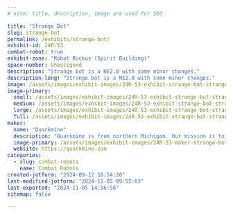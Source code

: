 ```yaml
---
# note: title, description, image are used for SEO

title: "Strange Bot"
slug: strange-bot
permalink: /exhibits/strange-bot/
exhibit-id: 24R-53
combat-robot: true
exhibit-zone: "Robot Ruckus (Spirit Building)"
space-number: Unassigned
description: "Strange bot is a NE2.8 with some minor changes."
description-long: "Strange bot is a NE2.8 with some minor changes."
image: /assets/images/exhibit-images/24R-53-exhibit-strange-bot-strange-bot-large.png
image-primary: 
  small: /assets/images/exhibit-images/24R-53-exhibit-strange-bot-strange-bot-small.png
  medium: /assets/images/exhibit-images/24R-53-exhibit-strange-bot-strange-bot-medium.png
  large: /assets/images/exhibit-images/24R-53-exhibit-strange-bot-strange-bot-large.png
  full: /assets/images/exhibit-images/24R-53-exhibit-strange-bot-strange-bot-full.png
maker: 
  name: "Quarkmine"
  description: "Quarkmine is from northern Michigan. Our mission is to inspire and prepare students for future technology-related jobs. We have worked with over 10,000 students and run 100s of competitions."
  image-primary: /assets/images/exhibit-images/24R-53-maker-strange-bot-quarkmine-logo-1000-x-300-px-medium.png
  website: https://quarkmine.com
categories: 
  - slug: combat-robots
    name: Combat Robots
created-jotform: "2024-09-12 10:54:20"
last-modified-jotform: "2024-11-05 09:55:03"
last-exported: "2024-11-05 14:56:56"
sitemap: false

---
```

